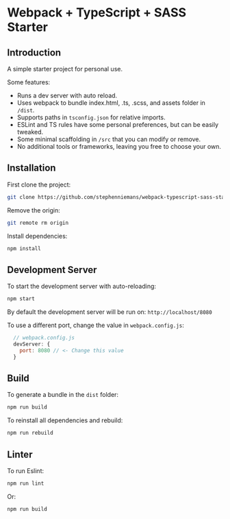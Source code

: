 # Webpack + TypeScript + SASS Starter

## Introduction

A simple starter project for personal use.

Some features:
- Runs a dev server with auto reload.
- Uses webpack to bundle index.html, .ts, .scss, and assets folder in `/dist`.
- Supports paths in `tsconfig.json` for relative imports.
- ESLint and TS rules have some personal preferences, but can be easily tweaked.
- Some minimal scaffolding in `/src` that you can modify or remove.
- No additional tools or frameworks, leaving you free to choose your own.

## Installation

First clone the project:

```bash
git clone https://github.com/stephenniemans/webpack-typescript-sass-starter.git
```

Remove the origin:

```bash
git remote rm origin
```

Install dependencies:

```bash
npm install
```

## Development Server

To start the development server with auto-reloading:

```bash
npm start
```

By default the development server will be run on: `http://localhost/8080`

To use a different port, change the value in `webpack.config.js`:

```js
  // webpack.config.js
  devServer: {
    port: 8080 // <- Change this value
  }
```

## Build

To generate a bundle in the `dist` folder:

```bash
npm run build
```

To reinstall all dependencies and rebuild:

```bash
npm run rebuild
```

## Linter

To run Eslint:

```bash
npm run lint
```

Or:

```bash
npm run build
```


